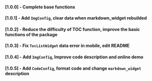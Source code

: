 #### [1.0.0] - Complete base functions
#### [1.0.1] - Add `ImgConfig`, clear data when markdown_widget rebuilded
#### [1.0.2] - Reduce the difficulty of TOC function, improve the basic functions of the package
#### [1.0.3] - Fix `TocListWidget` data error in mobile, edit README
#### [1.0.4] - Add `ImgConfig`, Improve code description and online demo
#### [1.0.5] - Add `CodeConfig`, format code and change `markdown_widget` description